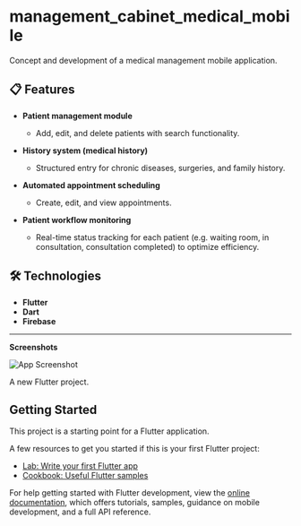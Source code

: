 # management_cabinet_medical_mobile

Concept and development of a medical management mobile application.

## 📋 Features

- **Patient management module**
  - Add, edit, and delete patients with search functionality.
  
- **History system (medical history)**
  - Structured entry for chronic diseases, surgeries, and family history.
  
- **Automated appointment scheduling**
  - Create, edit, and view appointments.
  
- **Patient workflow monitoring**
  - Real-time status tracking for each patient (e.g. waiting room, in consultation, consultation completed) to optimize efficiency.

## 🛠️ Technologies

- **Flutter**
- **Dart**
- **Firebase**

---
**Screenshots**
  
![App Screenshot](assets/images/Untitled.png)

A new Flutter project.

## Getting Started

This project is a starting point for a Flutter application.

A few resources to get you started if this is your first Flutter project:

- [Lab: Write your first Flutter app](https://docs.flutter.dev/get-started/codelab)
- [Cookbook: Useful Flutter samples](https://docs.flutter.dev/cookbook)

For help getting started with Flutter development, view the
[online documentation](https://docs.flutter.dev/), which offers tutorials,
samples, guidance on mobile development, and a full API reference.
